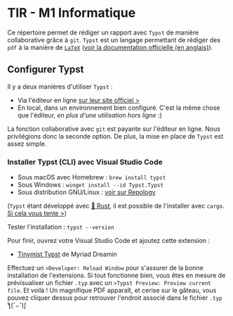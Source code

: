 # TIR - M1 Informatique

Ce répertoire permet de rédiger un rapport avec `Typst` de manière collaborative grâce à `git`. `Typst` est un langage permettant de rédiger des `pdf` à la manière de [`LaTeX`] ([voir la documentation officielle (en anglais)][doc_typst]).

## Configurer Typst

Il y a deux manières d'utiliser `Typst` :

-   Via l'éditeur en ligne [sur leur site officiel >][app_typst]
-   En local, dans un environnement bien configuré. C'est la même chose que l'éditeur, _en plus d'une utilisation hors ligne_ :)

La fonction collaborative avec `git` est payante sur l'éditeur en ligne. Nous privilégions donc la seconde option. De plus, la mise en place de `Typst` est assez simple.

### Installer Typst (CLI) avec Visual Studio Code

-   Sous macOS avec Homebrew : `brew install typst`
-   Sous Windows : `winget install --id Typst.Typst`
-   Sous distribution GNU/Linux : [voir sur Repology][install_linux]

(`Typst` étant développé avec [🦀 Rust][rust], il est possible de l'installer avec `cargo`. [Si cela vous tente >][github_typst])

Tester l'installation : `typst --version`

Pour finir, ouvrez votre Visual Studio Code et ajoutez cette extension :

-   [Tinymist Typst][tinymist_typst] de Myriad Dreamin

Effectuez un `>Developer: Reload Window` pour s'assurer de la bonne installation de l'extensions. Si tout fonctionne bien, vous êtes en mesure de prévisualiser un fichier `.typ` avec un `>Typst Preview: Preview current file`. Et voilà ! Un magnifique PDF apparaît, et cerise sur le gâteau, vous pouvez cliquer dessus pour retrouver l'endroit associé dans le fichier `.typ` ƪ(˘⌣˘)ʃ

[github_typst]: https://github.com/typst/typst?tab=readme-ov-file#installation
[doc_typst]: https://typst.app/docs/
[app_typst]: https://typst.app/
[`LaTeX`]: https://fr.wikipedia.org/wiki/LaTeX
[rust]: https://www.rust-lang.org/
[install_linux]: https://repology.org/project/typst/versions
[tinymist_typst]: https://marketplace.visualstudio.com/items?itemName=myriad-dreamin.tinymist